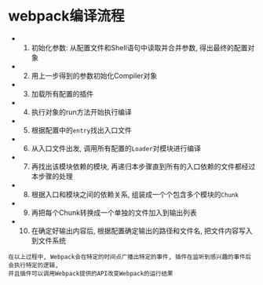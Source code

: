 # webpack编译流程
- 1. 初始化参数: 从配置文件和Shell语句中读取并合并参数, 得出最终的配置对象
- 2. 用上一步得到的参数初始化Compiler对象
- 3. 加载所有配置的插件
- 4. 执行对象的run方法开始执行编译
- 5. 根据配置中的`entry`找出入口文件
- 6. 从入口文件出发, 调用所有配置的`Loader`对模块进行编译
- 7. 再找出该模块依赖的模块, 再递归本步骤直到所有的入口依赖的文件都经过本步骤的处理
- 8. 根据入口和模块之间的依赖关系, 组装成一个个包含多个模块的`Chunk`
- 9. 再把每个Chunk转换成一个单独的文件加入到输出列表
- 10. 在确定好输出内容后, 根据配置确定输出的路径和文件名, 把文件内容写入到文件系统
```
在以上过程中, Webpack会在特定的时间点广播出特定的事件, 插件在监听到感兴趣的事件后会执行特定的逻辑, 
并且插件可以调用Webpack提供的API改变Webpack的运行结果
```